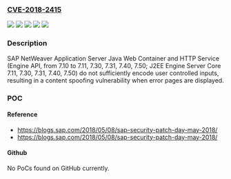 ### [CVE-2018-2415](https://cve.mitre.org/cgi-bin/cvename.cgi?name=CVE-2018-2415)
![](https://img.shields.io/static/v1?label=Product&message=SAP%20NetWeaver%20Application%20Server%20(Engine%20API)&color=blue)
![](https://img.shields.io/static/v1?label=Product&message=SAP%20NetWeaver%20Application%20Server%20(J2EE%20Engine%20Server%20Core)&color=blue)
![](https://img.shields.io/static/v1?label=Version&message=%3D%207.11%20&color=brighgreen)
![](https://img.shields.io/static/v1?label=Version&message=%3D%20from%207.10%20to%207.11%20&color=brighgreen)
![](https://img.shields.io/static/v1?label=Vulnerability&message=Content%20Spoofing&color=brighgreen)

### Description

SAP NetWeaver Application Server Java Web Container and HTTP Service (Engine API, from 7.10 to 7.11, 7.30, 7.31, 7.40, 7.50; J2EE Engine Server Core 7.11, 7.30, 7.31, 7.40, 7.50) do not sufficiently encode user controlled inputs, resulting in a content spoofing vulnerability when error pages are displayed.

### POC

#### Reference
- https://blogs.sap.com/2018/05/08/sap-security-patch-day-may-2018/
- https://blogs.sap.com/2018/05/08/sap-security-patch-day-may-2018/

#### Github
No PoCs found on GitHub currently.

